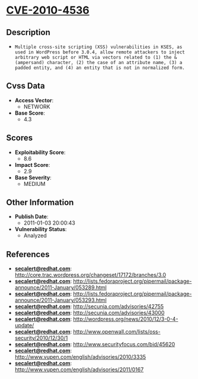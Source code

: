 
# [CVE-2010-4536](https://cve.mitre.org/cgi-bin/cvename.cgi?name=CVE-2010-4536)

## Description

- `Multiple cross-site scripting (XSS) vulnerabilities in KSES, as used in WordPress before 3.0.4, allow remote attackers to inject arbitrary web script or HTML via vectors related to (1) the & (ampersand) character, (2) the case of an attribute name, (3) a padded entity, and (4) an entity that is not in normalized form.`

## Cvss Data

- **Access Vector**:
  - NETWORK
- **Base Score**:
  - 4.3

## Scores

- **Exploitability Score**:
  - 8.6
- **Impact Score**:
  - 2.9
- **Base Severity**:
  - MEDIUM

## Other Information

- **Publish Date**:
  - 2011-01-03 20:00:43
- **Vulnerability Status**:
  - Analyzed

## References

- **secalert@redhat.com**: http://core.trac.wordpress.org/changeset/17172/branches/3.0
- **secalert@redhat.com**: http://lists.fedoraproject.org/pipermail/package-announce/2011-January/053289.html
- **secalert@redhat.com**: http://lists.fedoraproject.org/pipermail/package-announce/2011-January/053293.html
- **secalert@redhat.com**: http://secunia.com/advisories/42755
- **secalert@redhat.com**: http://secunia.com/advisories/43000
- **secalert@redhat.com**: http://wordpress.org/news/2010/12/3-0-4-update/
- **secalert@redhat.com**: http://www.openwall.com/lists/oss-security/2010/12/30/1
- **secalert@redhat.com**: http://www.securityfocus.com/bid/45620
- **secalert@redhat.com**: http://www.vupen.com/english/advisories/2010/3335
- **secalert@redhat.com**: http://www.vupen.com/english/advisories/2011/0167
